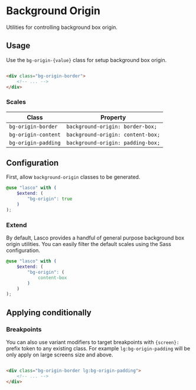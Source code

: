 # Background Origin

Utilities for controlling background box origin.

## Usage

Use the `bg-origin-{value}` class for setup background box origin.

```html

<div class="bg-origin-border">
    <!-- ... -->
</div>
```

### Scales

| Class               | Property                          |
|---------------------|-----------------------------------|
| `bg-origin-border`  | `background-origin: border-box;`  |
| `bg-origin-content` | `background-origin: content-box;` |
| `bg-origin-padding` | `background-origin: padding-box;` |    

## Configuration

First, allow `background-origin` classes to be generated.

```scss
@use "lasco" with (
    $extend: (
        "bg-origin": true
    )
);
```

### Extend

By default, Lasco provides a handful of general purpose background box origin utilities. You can easily filter the
default scales using the Sass configuration.

```scss
@use "lasco" with (
    $extend: (
        "bg-origin": (
            content-box
        )
    )
);
```

## Applying conditionally

### Breakpoints

You can also use variant modifiers to target breakpoints with `{screen}:` prefix token to any existing class. For
example `lg:bg-origin-padding` will be only apply on large screens size and above.

```html

<div class="bg-origin-border lg:bg-origin-padding">
    <!-- ... -->
</div>
```
